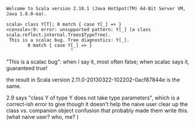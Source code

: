 ```
Welcome to Scala version 2.10.1 (Java HotSpot(TM) 64-Bit Server VM, Java 1.8.0-ea).

scala> class Y[T]; 0 match { case Y[_] => }
<console>:9: error: unsupported pattern: Y[_] (a class scala.reflect.internal.Trees$TypeTree).
 This is a scalac bug. Tree diagnostics: Y[_].
        0 match { case Y[_] => }
                        ^
```

"This is a scalac bug": when I say it, most often false; when scalac says it, guaranteed true!

the result in Scala version 2.11.0-20130322-102202-0acf87844e is the same.

2.9 says "class Y of type Y does not take type parameters", which is a correct-ish error to give though it doesn't help the naive user clear up the class vs. companion object confusion that probably made them write this.  (what naive user? who, me? <looks around wildly>)

